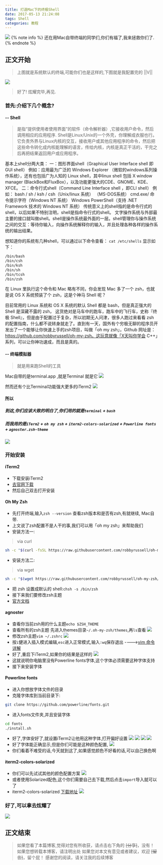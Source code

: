 ```yaml
---
title: 打造Mac下的终极Shell
date: 2017-05-13 21:24:08
tags: Shell
categories: 教程
---
```


<img src="/images/Shell/Shell1.png" class="full-image" />
{% note info %} 还在用Mac自带终端的同学们,你们有福了,我来拯救你们了. {% endnote %}
<!-- more -->

## 正文开始
> 上图就是系统默认的终端,可能你们也是这样的,下图就是我配置完的
> ||V||

![](/images/Shell/Shell2.png)

> 好了!  炫耀完毕,再见.


### 首先:介绍下几个概念?

#### -- Shell
> 是指“提供使用者使用界面”的软件（命令解析器）,它接收用户命令，然后调用相应的应用程序.
> Shell是Linux/Unix的一个外壳，你理解成衣服也行。它负责外界与Linux内核的交互，接收用户或其他应用程序的命令，然后把这些命令转化成内核能理解的语言，传给内核，内核是真正干活的，干完之后再把结果返回用户或应用程序。

基本上shell分两大类：
一：图形界面shell（Graphical User Interface shell 即 GUI shell）
例如：应用最为广泛的 Windows Explorer （微软的windows系列操作系统），还有也包括广为人知的 Linux shell，其中linux shell 包括 X window manager (BlackBox和FluxBox），以及功能更强大的CDE、GNOME、KDE、 XFCE。
二：命令行式shell（Command Line Interface shell ，即CLI shell）
例如：
bash / sh / ksh / csh（Unix/linux 系统）
（MS-DOS系统）
cmd.exe/ 命令提示字符（Windows NT 系统）
Windows PowerShell（支持 .NET Framework 技术的 Windows NT 系统）
传统意义上的shell指的是命令行式的shell，以后如果不特别注明，shell是指命令行式的shell。
文字操作系统与外部最主要的接口就叫做shell。shell是操作系统最外面的一层。shell管理你与操作系统之间的交互：等待你输入，向操作系统解释你的输入，并且处理各种各样的操作系统的输出结果。

想知道你的系统有几种shell，可以通过以下命令查看：
`cat /etc/shells`
显示如下：
```bash
/bin/bash
/bin/csh
/bin/ksh
/bin/sh
/bin/tcsh
/bin/zsh
```

在 Linux 里执行这个命令和 Mac 略有不同，你会发现 Mac 多了一个 zsh，也就是说 OS X 系统预装了个 zsh，这是个神马 Shell 呢？

目前常用的 Linux 系统和 OS X 系统的默认 Shell 都是 bash，但是真正强大的 Shell 是深藏不露的 zsh， 这货绝对是马车中的跑车，跑车中的飞行车，史称『终极 Shell』，但是由于配置过于复杂，所以初期无人问津，很多人跑过来看看 zsh 的配置指南，什么都不说转身就走了。直到有一天，国外有个穷极无聊的程序员开发出了一个能够让你快速上手的zsh项目，叫做「oh my zsh」，Github 网址是：https://github.com/robbyrussell/oh-my-zsh。这玩意就像「X天叫你学会 C++」系列，可以让你神功速成，而且是真的。

#### -- 终端模拟器
> 就是用来跑Shell的工具

Mac自带的是terminal.app ,就是Terminal
就是它
![](/images/Shell/Shell3.png)

然而还有个比Terminal功能强大更多的iTerm2
![](/images/Shell/Shell4.png)

#### 所以
##### 到这,你们应该大致的明白了,你们用的就是`terminal` + `bash`
##### 而我用的是`iTerm2` + `oh my zsh` + `iterm2-colors-solarized` + `Powerline fonts` + `agnoster.zsh-theme`
![](/images/Shell/Shell5.jpg)

### 开始安装
#### iTerm2
- 下载安装iTerm2
- [去官网下载](http://www.iterm2.com/)
- 然后自己双击打开安装

#### Oh My Zsh
- 先打开终端,输入`zsh --version` 查看zsh版本和是否有zsh,有就继续,  Mac自带.
- 上文说了zsh配置不是人干的事,我们可以用「oh my zsh」来帮助我们
- 安装方法一:
> via curl


```bash
sh -c "$(curl -fsSL https://raw.githubusercontent.com/robbyrussell/oh-my-zsh/master/tools/install.sh)"
```
- 安装方法二:
> via wget


```bash
sh -c "$(wget https://raw.githubusercontent.com/robbyrussell/oh-my-zsh/master/tools/install.sh -O -)"
```
- 把 zsh 设置成默认的 shell:`chsh -s /bin/zsh`
- 接下来我们要修改zsh主题
- [官方文档](https://github.com/robbyrussell/oh-my-zsh)

#### agnoster
- 查看你当前zsh用的什么主题`echo $ZSH_THEME`
- 查看所有的zsh主题 先进入themes目录`~/.oh-my-zsh/themes`,再`ls`查看
![](/images/Shell/Shell7.png)
- 修改zsh主题`vim ~/.zshrc`
![](/images/Shell/Shell8.png)
- 按`i`健进入插入模式编辑,`esc`进入正常模式,输入`:wq`保存退出 ---->[vim 命令详解](http://www.cnblogs.com/usergaojie/p/4583796.html)
- 好了,重启下iTerm2,如果你的结果是这样的
![](/images/Shell/Shell9.png)
- 这就说明你电脑里没有Powerline fonts字体,这个字体必须需要这种字体支持
- 接下来安装字体

#### Powerline fonts
- 进入你想放字体文件的目录
- 克隆字体库到当前目录下:
```bash
git clone https://github.com/powerline/fonts.git
```
- 进入fonts文件夹,并且安装字体
```bash
cd fonts
./install.sh
```
- 好了,字体安好了,就设置iTerm2让他用这种字体,打开偏好设置
![](/images/Shell/Shell10.png)
![](/images/Shell/Shell11.png)
![](/images/Shell/Shell12.png)
![](/images/Shell/Shell13.png)
- 好了字体能正确显示,但是你们可能是这种颜色配置,
![](/images/Shell/Shell14.png)
- 你们看着不难受的话,今天就到这了,如果感觉颜色不好看的话,可以自己换色啊

#### iterm2-colors-solarized
- 你们可以先试试其他的颜色配置方案
![](/images/Shell/Shell15.png)
- 或者使用Solarized配色,这个你们需要自己去下载,然后点击`import`导入就可以了
- iterm2-colors-solarized [下载地址](https://github.com/altercation/solarized/tree/master/iterm2-colors-solarized)
![](/images/Shell/Shell16.png)

### 好了,可以拿去炫耀了
![](/images/Shell/Shell2.png)


## 正文结束

>如果您看了本篇博客,觉得对您有所收获，请点击右下角的 ~~[分享]~~，没有！
如果您想转载本博客，请注明出处
如果您对本文有意见或者建议，欢迎 ~~[留言]~~，留个屁！
感谢您的阅读，请关注我的后续博客
